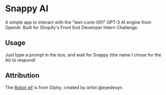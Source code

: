 # Snappy AI

A simple app to interact with the "text-curie-001" GPT-3 AI engine from OpenAI. Built for Shopify's Front End Developer Intern Challenge.

## Usage

Just type a prompt in the box, and wait for Snappy (the name I chose for the AI) to respond!

## Attribution

The [Robot gif](https://giphy.com/gifs/robot-cinema-4d-eyedesyn-3o7abtn7DuREEpsyWY) is from Giphy, created by artist @eyedesyn.
